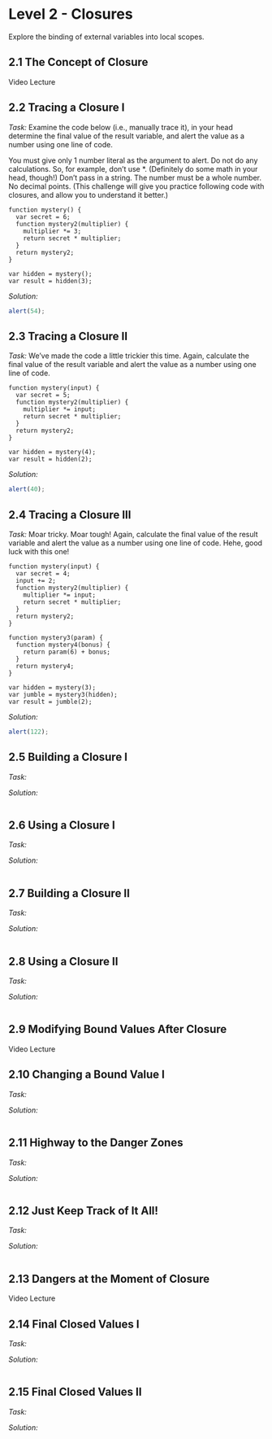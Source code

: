 # Level 2 - Closures
Explore the binding of external variables into local scopes.

## 2.1 The Concept of Closure
Video Lecture

## 2.2 Tracing a Closure I
_Task:_
Examine the code below (i.e., manually trace it), in your head determine the final value of the result variable, and alert the value as a number using one line of code.

You must give only 1 number literal as the argument to alert.
Do not do any calculations. So, for example, don’t use *. (Definitely do some math in your head, though!)
Don’t pass in a string.
The number must be a whole number. No decimal points.
(This challenge will give you practice following code with closures, and allow you to understand it better.)

```
function mystery() {
  var secret = 6;
  function mystery2(multiplier) {
    multiplier *= 3;
    return secret * multiplier;
  }
  return mystery2;
}

var hidden = mystery();
var result = hidden(3); 
```

_Solution:_
```javascript
alert(54);
```

## 2.3 Tracing a Closure II
_Task:_
We’ve made the code a little trickier this time. Again, calculate the final value of the result variable and alert the value as a number using one line of code.

```
function mystery(input) {
  var secret = 5;
  function mystery2(multiplier) {
    multiplier *= input;
    return secret * multiplier;
  }
  return mystery2;
}

var hidden = mystery(4);
var result = hidden(2);
```

_Solution:_
```javascript
alert(40);
```

## 2.4 Tracing a Closure III
_Task:_
Moar tricky. Moar tough! Again, calculate the final value of the result variable and alert the value as a number using one line of code. Hehe, good luck with this one!

```
function mystery(input) {
  var secret = 4;
  input += 2;
  function mystery2(multiplier) {
    multiplier *= input;
    return secret * multiplier;
  }
  return mystery2;
}

function mystery3(param) {
  function mystery4(bonus) {
    return param(6) + bonus;
  }
  return mystery4;
}

var hidden = mystery(3);
var jumble = mystery3(hidden);
var result = jumble(2);
```

_Solution:_
```javascript
alert(122);
```

## 2.5 Building a Closure I
_Task:_


_Solution:_
```javascript

```

## 2.6 Using a Closure I
_Task:_


_Solution:_
```javascript

```

## 2.7 Building a Closure II
_Task:_


_Solution:_
```javascript

```

## 2.8 Using a Closure II
_Task:_


_Solution:_
```javascript

```
## 2.9 Modifying Bound Values After Closure
Video Lecture

## 2.10 Changing a Bound Value I
_Task:_


_Solution:_
```javascript

```
## 2.11 Highway to the Danger Zones
_Task:_


_Solution:_
```javascript

```
## 2.12 Just Keep Track of It All!
_Task:_


_Solution:_
```javascript

```
## 2.13 Dangers at the Moment of Closure
Video Lecture

## 2.14 Final Closed Values I
_Task:_


_Solution:_
```javascript

```
## 2.15 Final Closed Values II
_Task:_


_Solution:_
```javascript

```

